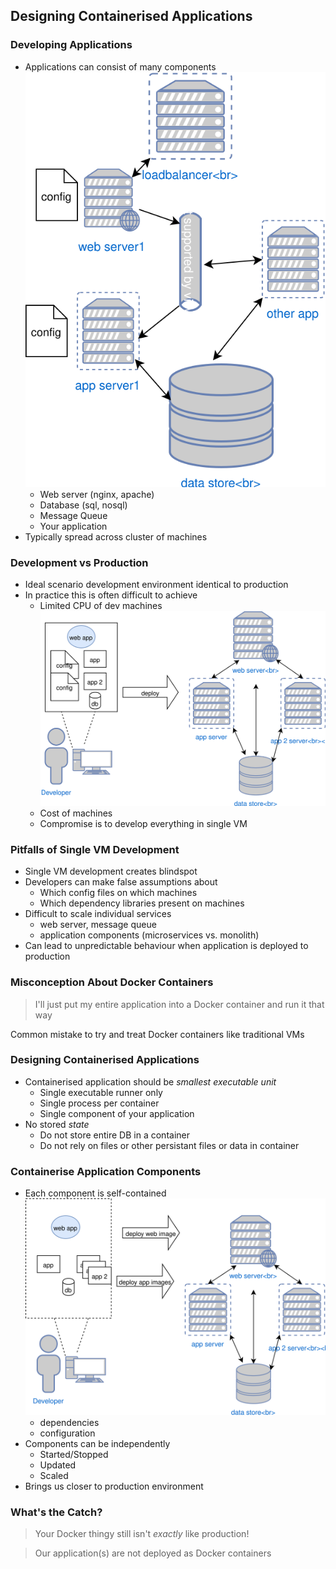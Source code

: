 ## Designing Containerised Applications


### Developing Applications
* Applications can consist of many components <!-- .element: class="fragment" data-fragment-index="0" -->  ![basic cluster](img/prod-application.svg "Simple Application") <!-- .element: class="img-right" style="width:30%;" -->
   * Web server (nginx, apache)
   * Database (sql, nosql)
   * Message Queue 
   * Your application
* <!-- .element: class="fragment" data-fragment-index="1" -->Typically spread across cluster of machines 


### Development vs Production

* Ideal scenario development environment identical to production <!-- .element: class="fragment" data-fragment-index="0" -->
* In practice this is often difficult to achieve  <!-- .element: class="fragment" data-fragment-index="1" -->
   * Limited CPU of dev machines <!-- .element: class="fragment" data-fragment-index="2" -->![dev-env](img/dev-prod-deploy.svg "Dev environment") <!-- .element: class="img-right" style="width:40%;" -->
   * Cost of machines <!-- .element: class="fragment" data-fragment-index="3" -->
   * Compromise is to develop everything in single VM <!-- .element: class="fragment" data-fragment-index="4" --> 


### Pitfalls of Single VM Development
* Single VM development creates blindspot <!-- .element: class="fragment" data-fragment-index="0" -->
* Developers can make false assumptions about <!-- .element: class="fragment" data-fragment-index="1" -->
   * Which config files on which machines <!-- .element: class="fragment" data-fragment-index="2" -->
   * Which dependency libraries present on machines <!-- .element: class="fragment" data-fragment-index="3" -->
* Difficult to scale individual services <!-- .element: class="fragment" data-fragment-index="4" -->
   * web server, message queue
   * application components (microservices vs. monolith)
* Can lead to unpredictable behaviour when application is deployed to production <!-- .element: class="fragment" data-fragment-index="5" -->



### Misconception About Docker Containers

>I'll just put my entire application into a Docker container and run it that way

Common mistake to try and treat Docker containers like traditional VMs <!-- .element: class="fragment" data-fragment-index="0" -->



### Designing Containerised Applications
* Containerised application should be <!-- .element: class="fragment" data-fragment-index="0" -->_smallest executable unit_
  * Single executable runner only <!-- .element: class="fragment" data-fragment-index="1" -->
  * Single process per container <!-- .element: class="fragment" data-fragment-index="2" -->
  * Single component of your application <!-- .element: class="fragment" data-fragment-index="3" -->
* No stored <!-- .element: class="fragment" data-fragment-index="4" -->_state_
  * Do not store entire DB in a container <!-- .element: class="fragment" data-fragment-index="5" -->
  * Do not rely on files or other persistant files or data in container <!-- .element: class="fragment" data-fragment-index="6" -->



### Containerise Application Components
* Each component is self-contained ![containerised-dev](img/containerised-dev-prod-deploy.svg "Containerised deploy") <!-- .element: class="img-right" style="width:50%;" -->
   * dependencies
   * configuration
* Components can be independently 
   * Started/Stopped
   * Updated
   * Scaled
* Brings us closer to production environment



### What's the Catch?
>Your Docker thingy still isn't <!-- .element: class="fragment" data-fragment-index="0" -->_exactly_ like production!

> Our application(s) are not deployed as Docker containers <!-- .element: class="fragment" data-fragment-index="1" -->
